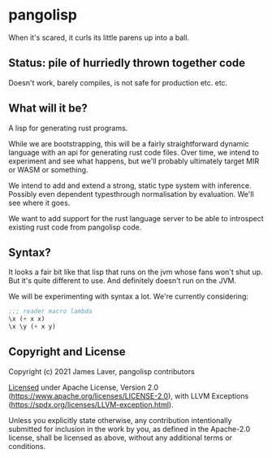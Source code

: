 # pangolisp

When it's scared, it curls its little parens up into a ball.

## Status: pile of hurriedly thrown together code

Doesn't work, barely compiles, is not safe for production etc. etc.

## What will it be?

A lisp for generating rust programs.

While we are bootstrapping, this will be a fairly straightforward
dynamic language with an api for generating rust code files. Over
time, we intend to experiment and see what happens, but we'll probably
ultimately target MIR or WASM or something.

We intend to add and extend a strong, static type system with
inference. Possibly even dependent typesthrough normalisation by
evaluation. We'll see where it goes.

We want to add support for the rust language server to be able to
introspect existing rust code from pangolisp code.

## Syntax?

It looks a fair bit like that lisp that runs on the jvm whose fans
won't shut up. But it's quite different to use. And definitely doesn't
run on the JVM.

We will be experimenting with syntax a lot. We're currently considering:

```lisp
;;; reader macro lambda
\x (+ x x)
\x \y (+ x y)
```

## Copyright and License

Copyright (c) 2021 James Laver, pangolisp contributors

[Licensed](LICENSE) under Apache License, Version 2.0
(https://www.apache.org/licenses/LICENSE-2.0), with LLVM Exceptions
(https://spdx.org/licenses/LLVM-exception.html).

Unless you explicitly state otherwise, any contribution intentionally submitted
for inclusion in the work by you, as defined in the Apache-2.0 license, shall be
licensed as above, without any additional terms or conditions.
